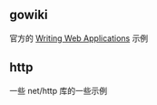 ## gowiki

官方的 [Writing Web Applications](https://go.dev/doc/articles/wiki/#tmp_0) 示例

## http

一些 net/http 库的一些示例
